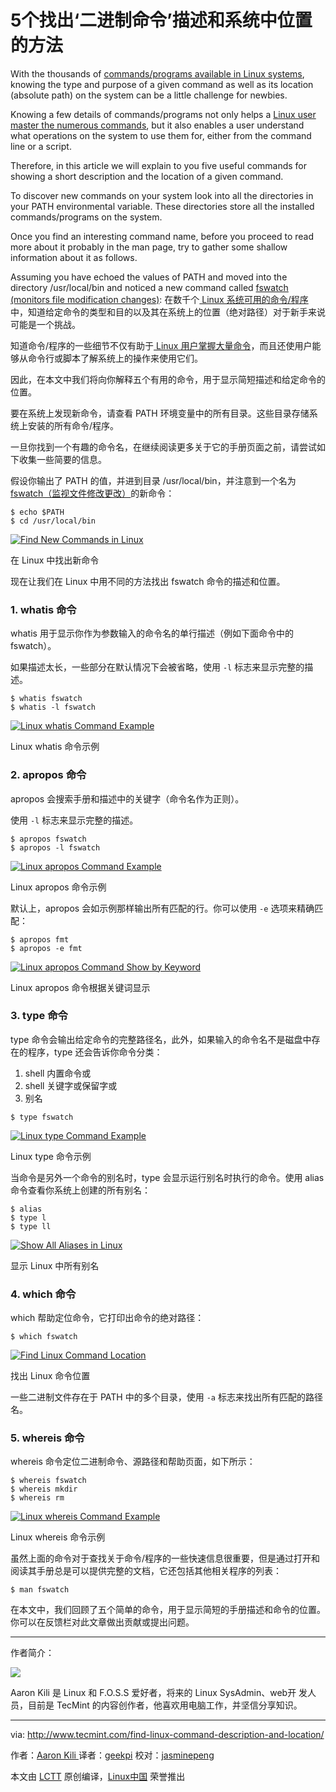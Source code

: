 5个找出‘二进制命令’描述和系统中位置的方法
============================================================

With the thousands of [commands/programs available in Linux systems][1], knowing the type and purpose of a given command as well as its location (absolute path) on the system can be a little challenge for newbies.

Knowing a few details of commands/programs not only helps a [Linux user master the numerous commands][2], but it also enables a user understand what operations on the system to use them for, either from the command line or a script.

Therefore, in this article we will explain to you five useful commands for showing a short description and the location of a given command.

To discover new commands on your system look into all the directories in your PATH environmental variable. These directories store all the installed commands/programs on the system.

Once you find an interesting command name, before you proceed to read more about it probably in the man page, try to gather some shallow information about it as follows.

Assuming you have echoed the values of PATH and moved into the directory /usr/local/bin and noticed a new command called [fswatch (monitors file modification changes)][3]:
在数千个[ Linux 系统可用的命令/程序][1]中，知道给定命令的类型和目的以及其在系统上的位置（绝对路径）对于新手来说可能是一个挑战。

知道命令/程序的一些细节不仅有助于[ Linux 用户掌握大量命令][2]，而且还使用户能够从命令行或脚本了解系统上的操作来使用它们。

因此，在本文中我们将向你解释五个有用的命令，用于显示简短描述和给定命令的位置。

要在系统上发现新命令，请查看 PATH 环境变量中的所有目录。这些目录存储系统上安装的所有命令/程序。

一旦你找到一个有趣的命令名，在继续阅读更多关于它的手册页面之前，请尝试如下收集一些简要的信息。

假设你输出了 PATH 的值，并进到目录 /usr/local/bin，并注意到一个名为[ fswatch（监视文件修改更改）][3]的新命令：

```
$ echo $PATH
$ cd /usr/local/bin
```
[
 ![Find New Commands in Linux](http://www.tecmint.com/wp-content/uploads/2017/01/Find-New-Commands-in-Linux.png) 
][4]

在 Linux 中找出新命令

现在让我们在 Linux 中用不同的方法找出 fswatch 命令的描述和位置。

### 1\. whatis 命令

whatis 用于显示你作为参数输入的命令名的单行描述（例如下面命令中的fswatch）。

如果描述太长，一些部分在默认情况下会被省略，使用 `-l` 标志来显示完整的描述。

```
$ whatis fswatch
$ whatis -l fswatch
```
[
 ![Linux whatis Command Example](http://www.tecmint.com/wp-content/uploads/2017/01/Whatis-Command-Example.png) 
][5]

Linux whatis 命令示例

### 2\. apropos 命令

apropos 会搜索手册和描述中的关键字（命令名作为正则）。

使用 `-l` 标志来显示完整的描述。

```
$ apropos fswatch 
$ apropos -l fswatch
```
[
 ![Linux apropos Command Example](http://www.tecmint.com/wp-content/uploads/2017/01/Linux-apropos-Command-Example.png) 
][6]

Linux apropos 命令示例

默认上，apropos 会如示例那样输出所有匹配的行。你可以使用 `-e` 选项来精确匹配：

```
$ apropos fmt
$ apropos -e fmt
```
[
 ![Linux apropos Command Show by Keyword](http://www.tecmint.com/wp-content/uploads/2017/01/Linux-apropos-Command-Keyword-Example.png) 
][7]

Linux apropos 命令根据关键词显示

### 3\. type 命令

type 命令会输出给定命令的完整路径名，此外，如果输入的命令名不是磁盘中存在的程序，type 还会告诉你命令分类：

1. shell 内置命令或
2. shell 关键字或保留字或
3. 别名

```
$ type fswatch 
```
[
 ![Linux type Command Example](http://www.tecmint.com/wp-content/uploads/2017/01/Linux-type-Command-Example.png) 
][8]

Linux type 命令示例

当命令是另外一个命令的别名时，type 会显示运行别名时执行的命令。使用 alias 命令查看你系统上创建的所有别名：

```
$ alias
$ type l
$ type ll
```
[
 ![Show All Aliases in Linux](http://www.tecmint.com/wp-content/uploads/2017/01/Show-All-Aliases-in-Linux.png) 
][9]

显示 Linux 中所有别名

### 4\. which 命令

which 帮助定位命令，它打印出命令的绝对路径：

```
$ which fswatch 
```
[
 ![Find Linux Command Location](http://www.tecmint.com/wp-content/uploads/2017/01/Find-Linux-Command-Location.png) 
][10]

找出 Linux 命令位置

一些二进制文件存在于 PATH 中的多个目录，使用 `-a` 标志来找出所有匹配的路径名。

### 5\. whereis 命令

whereis 命令定位二进制命令、源路径和帮助页面，如下所示：

```
$ whereis fswatch
$ whereis mkdir 
$ whereis rm
```
[
 ![Linux whereis Command Example](http://www.tecmint.com/wp-content/uploads/2017/01/Linux-whereis-Command-Example.png) 
][11]

Linux whereis 命令示例

虽然上面的命令对于查找关于命令/程序的一些快速信息很重要，但是通过打开和阅读其手册总是可以提供完整的文档，它还包括其他相关程序的列表：

```
$ man fswatch
```

在本文中，我们回顾了五个简单的命令，用于显示简短的手册描述和命令的位置。 你可以在反馈栏对此文章做出贡献或提出问题。

--------------------------------------------------------------------------------

作者简介：

![](http://1.gravatar.com/avatar/4e444ab611c7b8c7bcb76e58d2e82ae0?s=128&d=blank&r=g)

Aaron Kili 是 Linux 和 F.O.S.S 爱好者，将来的 Linux SysAdmin、web开 发人员，目前是 TecMint 的内容创作者，他喜欢用电脑工作，并坚信分享知识。

--------------------------------------------------------------------------------
via: http://www.tecmint.com/find-linux-command-description-and-location/

作者：[Aaron Kili ][a]
译者：[geekpi](https://github.com/geekpi)
校对：[jasminepeng](https://github.com/jasminepeng)

本文由 [LCTT](https://github.com/LCTT/TranslateProject) 原创编译，[Linux中国](https://linux.cn/) 荣誉推出

[a]:http://www.tecmint.com/author/aaronkili/
[1]:http://www.tecmint.com/category/top-tools/
[2]:http://www.tecmint.com/tag/linux-tricks/
[3]:http://www.tecmint.com/fswatch-monitors-files-and-directory-changes-modifications-in-linux/
[4]:http://www.tecmint.com/wp-content/uploads/2017/01/Find-New-Commands-in-Linux.png
[5]:http://www.tecmint.com/wp-content/uploads/2017/01/Whatis-Command-Example.png
[6]:http://www.tecmint.com/wp-content/uploads/2017/01/Linux-apropos-Command-Example.png
[7]:http://www.tecmint.com/wp-content/uploads/2017/01/Linux-apropos-Command-Keyword-Example.png
[8]:http://www.tecmint.com/wp-content/uploads/2017/01/Linux-type-Command-Example.png
[9]:http://www.tecmint.com/wp-content/uploads/2017/01/Show-All-Aliases-in-Linux.png
[10]:http://www.tecmint.com/wp-content/uploads/2017/01/Find-Linux-Command-Location.png
[11]:http://www.tecmint.com/wp-content/uploads/2017/01/Linux-whereis-Command-Example.png
